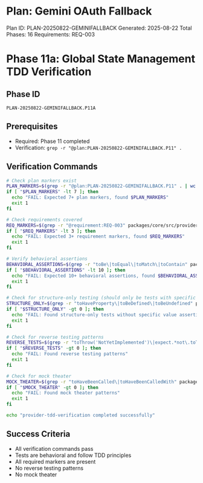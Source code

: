 # Plan: Gemini OAuth Fallback

Plan ID: PLAN-20250822-GEMINIFALLBACK
Generated: 2025-08-22
Total Phases: 16
Requirements: REQ-003

# Phase 11a: Global State Management TDD Verification

## Phase ID

`PLAN-20250822-GEMINIFALLBACK.P11A`

## Prerequisites

- Required: Phase 11 completed
- Verification: `grep -r "@plan:PLAN-20250822-GEMINIFALLBACK.P11" .`

## Verification Commands

```bash
# Check plan markers exist
PLAN_MARKERS=$(grep -r "@plan:PLAN-20250822-GEMINIFALLBACK.P11" . | wc -l)
if [ "$PLAN_MARKERS" -lt 7 ]; then
  echo "FAIL: Expected 7+ plan markers, found $PLAN_MARKERS"
  exit 1
fi

# Check requirements covered
REQ_MARKERS=$(grep -r "@requirement:REQ-003" packages/core/src/providers/gemini/GeminiProvider.test.ts | wc -l)
if [ "$REQ_MARKERS" -lt 3 ]; then
  echo "FAIL: Expected 3+ requirement markers, found $REQ_MARKERS"
  exit 1
fi

# Verify behavioral assertions
BEHAVIORAL_ASSERTIONS=$(grep -r "toBe\|toEqual\|toMatch\|toContain" packages/core/src/providers/gemini/GeminiProvider.test.ts | wc -l)
if [ "$BEHAVIORAL_ASSERTIONS" -lt 10 ]; then
  echo "FAIL: Expected 10+ behavioral assertions, found $BEHAVIORAL_ASSERTIONS"
  exit 1
fi

# Check for structure-only testing (should only be tests with specific value assertions)
STRUCTURE_ONLY=$(grep -r "toHaveProperty\|toBeDefined\|toBeUndefined" packages/core/src/providers/gemini/GeminiProvider.test.ts | grep -v "with specific value" | wc -l)
if [ "$STRUCTURE_ONLY" -gt 0 ]; then
  echo "FAIL: Found structure-only tests without specific value assertions"
  exit 1
fi

# Check for reverse testing patterns
REVERSE_TESTS=$(grep -r "toThrow('NotYetImplemented')\|expect.*not\.toThrow()" packages/core/src/providers/gemini/GeminiProvider.test.ts | wc -l)
if [ "$REVERSE_TESTS" -gt 0 ]; then
  echo "FAIL: Found reverse testing patterns"
  exit 1
fi

# Check for mock theater
MOCK_THEATER=$(grep -r "toHaveBeenCalled\|toHaveBeenCalledWith" packages/core/src/providers/gemini/GeminiProvider.test.ts | wc -l)
if [ "$MOCK_THEATER" -gt 0 ]; then
  echo "FAIL: Found mock theater patterns"
  exit 1
fi

echo "provider-tdd-verification completed successfully"
```

## Success Criteria

- All verification commands pass
- Tests are behavioral and follow TDD principles
- All required markers are present
- No reverse testing patterns
- No mock theater